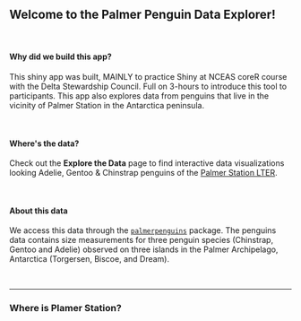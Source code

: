 ## Welcome to the Palmer Penguin Data Explorer!

<br>

#### Why did we build this app?

This shiny app was built, MAINLY to practice Shiny at NCEAS coreR course with the Delta Stewardship Council. Full on 3-hours to introduce this tool to participants. This app also explores data from penguins that live in the vicinity of Palmer Station in the Antarctica peninsula. 


<br>

#### Where's the data? 

Check out the **Explore the Data** page to find interactive data visualizations looking Adelie, Gentoo & Chinstrap penguins of the [Palmer Station LTER](https://pallter.marine.rutgers.edu/).

<br>

#### About this data
We access this data through the [`palmerpenguins`](https://allisonhorst.github.io/palmerpenguins/) package. The penguins data contains size measurements for three penguin species (Chinstrap, Gentoo and Adelie) observed on three islands in the Palmer Archipelago, Antarctica (Torgersen, Biscoe, and Dream).

<br>
<hr>


### Where is Plamer Station?